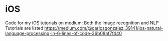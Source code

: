 # iOS
Code for my iOS tutorials on medium: Both the image recognition and NLP Tutorials are listed
https://medium.com/@carlosgonzalez_39141/ios-natural-language-processing-in-6-lines-of-code-36b08af7f440
